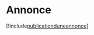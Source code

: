 # Annonce

[!include[publicationduneannonce](annonce.publicationduneannonce.autogen.md)]



























































































































